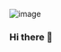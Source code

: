 
![image](https://github.com/D4nko/D4nko/assets/75887653/f69bc822-bfea-47db-a904-be771ae6c1fc)


### Hi there 👋

<!--
**D4nko/D4nko** is a ✨ _special_ ✨ repository because its `README.md` (this file) appears on your GitHub profile.

Here are some ideas to get you started:

- 🔭 I’m currently working on ...
- 🌱 I’m currently learning ...
- 👯 I’m looking to collaborate on ...
- 🤔 I’m looking for help with ...
- 💬 Ask me about ...
- 📫 How to reach me: ...
- 😄 Pronouns: ...
- ⚡ Fun fact: ...
-->
